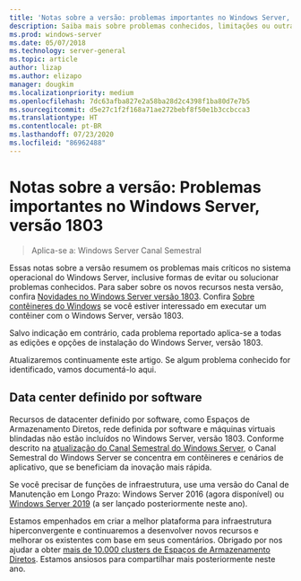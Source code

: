 ```yaml
---
title: 'Notas sobre a versão: problemas importantes no Windows Server, versão 1803'
description: Saiba mais sobre problemas conhecidos, limitações ou outras informações necessárias antes de instalar o Windows Server, versão 1803
ms.prod: windows-server
ms.date: 05/07/2018
ms.technology: server-general
ms.topic: article
author: lizap
ms.author: elizapo
manager: dougkim
ms.localizationpriority: medium
ms.openlocfilehash: 7dc63afba827e2a58ba28d2c4398f1ba80d7e7b5
ms.sourcegitcommit: d5e27c1f2f168a71ae272bebf8f50e1b3ccbcca3
ms.translationtype: HT
ms.contentlocale: pt-BR
ms.lasthandoff: 07/23/2020
ms.locfileid: "86962488"
---
```

# <a name="release-notes-important-issues-in-windows-server-version-1803"></a>Notas sobre a versão: Problemas importantes no Windows Server, versão 1803

>Aplica-se a: Windows Server Canal Semestral

Essas notas sobre a versão resumem os problemas mais críticos no sistema operacional do Windows Server, inclusive formas de evitar ou solucionar problemas conhecidos. Para saber sobre os novos recursos nesta versão, confira [Novidades no Windows Server versão 1803](whats-new-in-windows-server-1803.md). Confira [Sobre contêineres do Windows](/virtualization/windowscontainers/about/) se você estiver interessado em executar um contêiner com o Windows Server, versão 1803. 

Salvo indicação em contrário, cada problema reportado aplica-se a todas as edições e opções de instalação do Windows Server, versão 1803.  

Atualizaremos continuamente este artigo. Se algum problema conhecido for identificado, vamos documentá-lo aqui. 


## <a name="software-defined-datacenter"></a>Data center definido por software

Recursos de datacenter definido por software, como Espaços de Armazenamento Diretos, rede definida por software e máquinas virtuais blindadas não estão incluídos no Windows Server, versão 1803. Conforme descrito na [atualização do Canal Semestral do Windows Server](https://cloudblogs.microsoft.com/windowsserver/2018/03/29/windows-server-semi-annual-channel-update/), o Canal Semestral do Windows Server se concentra em contêineres e cenários de aplicativo, que se beneficiam da inovação mais rápida. 

Se você precisar de funções de infraestrutura, use uma versão do Canal de Manutenção em Longo Prazo: Windows Server 2016 (agora disponível) ou [Windows Server 2019](https://cloudblogs.microsoft.com/windowsserver/2018/03/20/introducing-windows-server-2019-now-available-in-preview) (a ser lançado posteriormente neste ano).

Estamos empenhados em criar a melhor plataforma para infraestrutura hiperconvergente e continuaremos a desenvolver novos recursos e melhorar os existentes com base em seus comentários. Obrigado por nos ajudar a obter [mais de 10.000 clusters de Espaços de Armazenamento Diretos](https://techcommunity.microsoft.com/t5/storage-at-microsoft/storage-spaces-direct-10-000-clusters-and-counting/ba-p/428185). Estamos ansiosos para compartilhar mais posteriormente neste ano.
